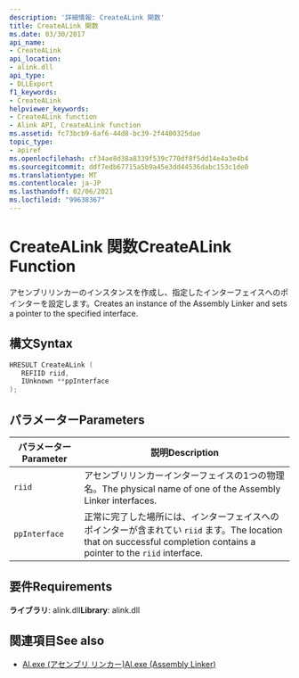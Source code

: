 ```yaml
---
description: '詳細情報: CreateALink 関数'
title: CreateALink 関数
ms.date: 03/30/2017
api_name:
- CreateALink
api_location:
- alink.dll
api_type:
- DLLExport
f1_keywords:
- CreateALink
helpviewer_keywords:
- CreateALink function
- Alink API, CreateALink function
ms.assetid: fc73bcb9-6af6-44d8-bc39-2f4400325dae
topic_type:
- apiref
ms.openlocfilehash: cf34ae8d38a8339f539c770df8f5dd14e4a3e4b4
ms.sourcegitcommit: ddf7edb67715a5b9a45e3dd44536dabc153c1de0
ms.translationtype: MT
ms.contentlocale: ja-JP
ms.lasthandoff: 02/06/2021
ms.locfileid: "99638367"
---
```

# <a name="createalink-function"></a><span data-ttu-id="a05ee-103">CreateALink 関数</span><span class="sxs-lookup"><span data-stu-id="a05ee-103">CreateALink Function</span></span>

<span data-ttu-id="a05ee-104">アセンブリリンカーのインスタンスを作成し、指定したインターフェイスへのポインターを設定します。</span><span class="sxs-lookup"><span data-stu-id="a05ee-104">Creates an instance of the Assembly Linker and sets a pointer to the specified interface.</span></span>  
  
## <a name="syntax"></a><span data-ttu-id="a05ee-105">構文</span><span class="sxs-lookup"><span data-stu-id="a05ee-105">Syntax</span></span>  
  
```cpp  
HRESULT CreateALink (  
   REFIID riid,  
   IUnknown **ppInterface  
);  
```  
  
## <a name="parameters"></a><span data-ttu-id="a05ee-106">パラメーター</span><span class="sxs-lookup"><span data-stu-id="a05ee-106">Parameters</span></span>  
  
|<span data-ttu-id="a05ee-107">パラメーター</span><span class="sxs-lookup"><span data-stu-id="a05ee-107">Parameter</span></span>|<span data-ttu-id="a05ee-108">説明</span><span class="sxs-lookup"><span data-stu-id="a05ee-108">Description</span></span>|  
|---------------|-----------------|  
|`riid`|<span data-ttu-id="a05ee-109">アセンブリリンカーインターフェイスの1つの物理名。</span><span class="sxs-lookup"><span data-stu-id="a05ee-109">The physical name of one of the Assembly Linker interfaces.</span></span>|  
|`ppInterface`|<span data-ttu-id="a05ee-110">正常に完了した場所には、インターフェイスへのポインターが含まれてい `riid` ます。</span><span class="sxs-lookup"><span data-stu-id="a05ee-110">The location that on successful completion contains a pointer to the `riid` interface.</span></span>|  
  
## <a name="requirements"></a><span data-ttu-id="a05ee-111">要件</span><span class="sxs-lookup"><span data-stu-id="a05ee-111">Requirements</span></span>  

 <span data-ttu-id="a05ee-112">**ライブラリ**: alink.dll</span><span class="sxs-lookup"><span data-stu-id="a05ee-112">**Library**: alink.dll</span></span>  
  
## <a name="see-also"></a><span data-ttu-id="a05ee-113">関連項目</span><span class="sxs-lookup"><span data-stu-id="a05ee-113">See also</span></span>

- [<span data-ttu-id="a05ee-114">Al.exe (アセンブリ リンカー)</span><span class="sxs-lookup"><span data-stu-id="a05ee-114">Al.exe (Assembly Linker)</span></span>](../../tools/al-exe-assembly-linker.md)

